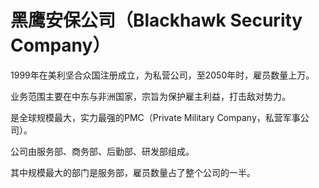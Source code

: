 # 黑鹰安保公司（Blackhawk Security Company）

1999年在美利坚合众国注册成立，为私营公司，至2050年时，雇员数量上万。

业务范围主要在中东与非洲国家，宗旨为保护雇主利益，打击敌对势力。

是全球规模最大，实力最强的PMC（Private Military Company，私营军事公司）。

公司由服务部、商务部、后勤部、研发部组成。

其中规模最大的部门是服务部，雇员数量占了整个公司的一半。
